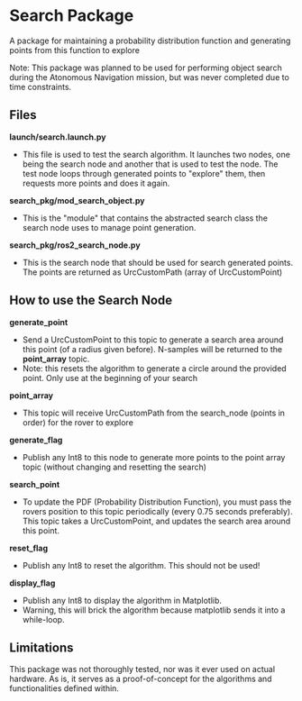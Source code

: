 # Search Package
A package for maintaining a probability distribution function and generating points from this function to explore

Note: This package was planned to be used for performing object search during the Atonomous Navigation mission,
but was never completed due to time constraints.

## Files
**launch/search.launch.py**
- This file is used to test the search algorithm. It launches two nodes, one being the search node and another that is used to test the node. The test node loops through generated points to "explore" them, then requests more points and does it again.

**search_pkg/mod_search_object.py**
- This is the "module" that contains the abstracted search class the search node uses to manage point generation.

**search_pkg/ros2_search_node.py**
- This is the search node that should be used for search generated points. The points are returned as UrcCustomPath (array of UrcCustomPoint)

## How to use the Search Node
**generate_point**
- Send a UrcCustomPoint to this topic to generate a search area around this point (of a radius given before). N-samples will be returned to the **point_array** topic.
- Note: this resets the algorithm to generate a circle around the provided point. Only use at the beginning of your search

**point_array**
- This topic will receive UrcCustomPath from the search_node (points in order) for the rover to explore

**generate_flag**
- Publish any Int8 to this node to generate more points to the point array topic (without changing and resetting the search)

**search_point**
- To update the PDF (Probability Distribution Function), you must pass the rovers position to this topic periodically (every 0.75 seconds preferably). This topic takes a UrcCustomPoint, and updates the search area around this point.

**reset_flag**
- Publish any Int8 to reset the algorithm. This should not be used!

**display_flag**
- Publish any Int8 to display the algorithm in Matplotlib.
- Warning, this will brick the algorithm because matplotlib sends it into a while-loop.

## Limitations
This package was not thoroughly tested, nor was it ever used on actual hardware. As is, it serves as a proof-of-concept for
the algorithms and functionalities defined within.